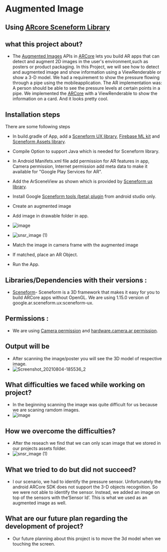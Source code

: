 # Augmented Image
## Using [ARcore Sceneform Library](https://developers.google.com/sceneform/develop)

## what this project about?
- The [Augmented Images](https://developers.google.com/ar/develop/java/augmented-images) APIs in [ARCore](https://developers.google.com/ar) lets you build AR apps that can detect and augment 2D images in the user's environment,such as posters or product packaging. In this Project, we will see how to detect and augmented image and show information using a ViewRenderable or show a 3-D model. We had a requirement to show the pressure flowing through a pipe using the mobileapplication. The AR implementation was: A person should be able to see the pressure levels at certain points in a pipe.
We implemented the [ARCore](https://developers.google.com/ar) with a ViewRenderable to show the information on a card. And it looks pretty cool.

## Installation steps

There are some following steps 
- In build.gradle of App, add a [Sceneform UX library](https://developers.google.com/sceneform/reference/com/google/ar/sceneform/ux/package-summary), [Firebase ML kit](https://firebase.google.com/docs/ml-kit) and [Sceneform Assets library](https://developers.google.com/sceneform/develop/import-assets).
- Compile Option to support Java which is needed for Sceneform library.
- In Android Manifets.xml file add permission for AR features in app, Camera permission, Internet permission add meta data to make it available for "Google Play Services for AR".
- Add the ArSceneView as shown which is provided by [Sceneform ux library](https://developers.google.com/sceneform/reference/com/google/ar/sceneform/ux/package-summary).
- Install Google [Sceneform tools (beta) plugin](https://plugins.jetbrains.com/plugin/10698-google-sceneform-tools-beta-) from android studio only.
- Create an augmented image
- Add image in drawable folder in app.
- ![image](https://user-images.githubusercontent.com/78479435/128372282-3a933bc6-adbb-4d95-8e50-7aafa7ae43a3.png)
- ![snsr_image (1)](https://user-images.githubusercontent.com/78479435/128531749-0104eb39-f1cf-42c2-8cb6-c98dd16d09d7.jpg)

- Match the image in camera frame with the augmented image
- If matched, place an AR Object.
- Run the App.
 
## Libraries/Dependencies with their versions :
- [Sceneform](https://developers.google.com/sceneform/develop)- Sceneform is a 3D framework that makes it easy for you to build ARCore apps without OpenGL. We are using 1.15.0 version of google.ar.sceneform.ux:sceneform-ux.
	
## Permissions :
- We are using [Camera permission](https://developer.android.com/guide/topics/media/camera) and [hardware.camera.ar permission](https://developers.google.com/ar/develop/java/enable-arcore).
	
## Output will be
- After scanning the image/poster you will see the 3D model of respective image.
- ![Screenshot_20210804-185536_2](https://user-images.githubusercontent.com/78479435/128374757-a91e6947-dc91-4e5f-856b-4c0611a4d81e.png)

## What difficulties we faced while working on project?
- In the beginning scanning the image was quite difficult for us because we are scaning ramdom images.
- ![image](https://user-images.githubusercontent.com/78479435/126997287-70ee18f3-d05c-47a4-8384-895d0bf7d6ae.png)

## How we overcome the difficulties?
- After the reseach we find that we can only scan image that we stored in our projects assets folder.
- ![snsr_image (1)](https://user-images.githubusercontent.com/78479435/128531786-15747cfa-3c80-4e4e-bf6f-3eaa5bb03cb6.jpg)


## What we tried to do but did not succeed?
- I our scenario, we had to identify the pressure sensor. Unfortunately the android ARCore SDK does not support the 3-D objects recognition. So we were not able to identify the sensor. Instead, we added an image on top of the sensors with the‘Sensor Id’. This is what we used as an augmented image as well.

## What are our future plan regarding the development of project?
- Our future planning  about this project is to move the 3d model when we touching the screen.
